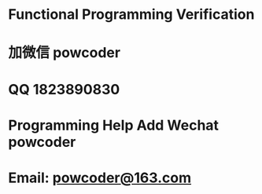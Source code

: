 # Functional Programming Verification
# 加微信 powcoder

# QQ 1823890830

# Programming Help Add Wechat powcoder

# Email: powcoder@163.com


